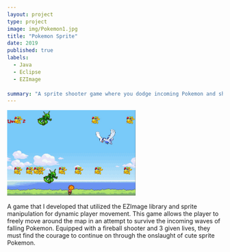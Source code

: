 ```yaml
---
layout: project
type: project
image: img/Pokemon1.jpg
title: "Pokemon Sprite"
date: 2019
published: true
labels:
  - Java
  - Eclipse
  - EZImage

summary: "A sprite shooter game where you dodge incoming Pokemon and shoot at them with fireballs."
---
```

<img class="img-fluid" src="../img/Pokemon1.jpg" width="300" height="200">

A game that I developed that utilized the EZImage library and sprite manipulation for dynamic player movement. This game allows the player to freely move around the map in an attempt to survive the incoming waves of falling Pokemon. Equipped with a fireball shooter and 3 given lives, they must find the courage to continue on through the onslaught of cute sprite Pokemon.


